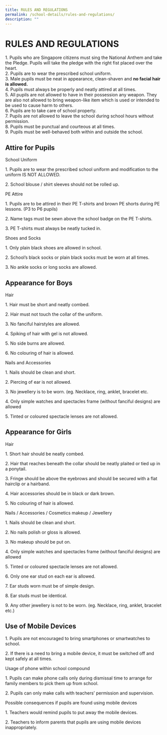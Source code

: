 ```yaml
---
title: RULES AND REGULATIONS
permalink: /school-details/rules-and-regulations/
description: ""
---
```

# RULES AND REGULATIONS

1\.  Pupils who are Singapore citizens must sing the National Anthem and take the Pledge. Pupils will take the pledge with the right fist placed over the heart.   
2\.  Pupils are to wear the prescribed school uniform.   
3\.  Male pupils must be neat in appearance, clean-shaven and **no facial hair is allowed.**   
4\.  Pupils must always be properly and neatly attired at all times.       
5\.  All pupils are not allowed to have in their possession any weapon. They are also not allowed to bring weapon-like item which is used or intended to be used to cause harm to others.     
6\.  Pupils are to take care of school property.   
7\.  Pupils are not allowed to leave the school during school hours without permission.   
8\.  Pupils must be punctual and courteous at all times.   
9\.  Pupils must be well-behaved both within and outside the school.

Attire for Pupils
-----------------

School Uniform

  

1\. Pupils are to wear the prescribed school uniform and modification to the uniform IS NOT ALLOWED.

2\. School blouse / shirt sleeves should not be rolled up.  

  

PE Attire

  

1\. Pupils are to be attired in their PE T-shirts and brown PE shorts during PE lessons. (P3 to P6 pupils)

2\. Name tags must be sewn above the school badge on the PE T-shirts.  

3\. PE T-shirts must always be neatly tucked in.  

  

Shoes and Socks

  

1\. Only plain black shoes are allowed in school.

2\. School’s black socks or plain black socks must be worn at all times.  

3\. No ankle socks or long socks are allowed.   

  

Appearance for Boys
-------------------

  

Hair

  

1\. Hair must be short and neatly combed.

2\. Hair must not touch the collar of the uniform.

3\. No fanciful hairstyles are allowed.  

4\. Spiking of hair with gel is not allowed.  

5\. No side burns are allowed.  

6\. No colouring of hair is allowed.   

  

Nails and Accessories 

  

1\. Nails should be clean and short.

2\. Piercing of ear is not allowed.   

3\. No jewellery is to be worn. (eg. Necklace, ring, anklet, bracelet etc.  

4\. Only simple watches and spectacles frame (without fanciful designs) are allowed  

5\. Tinted or coloured spectacle lenses are not allowed.  

  

Appearance for Girls
--------------------

  

Hair

  

1\. Short hair should be neatly combed.

2\. Hair that reaches beneath the collar should be neatly plaited or tied up in a ponytail.

3\. Fringe should be above the eyebrows and should be secured with a flat hairclip or a hairband.

4\. Hair accessories should be in black or dark brown.

5\. No colouring of hair is allowed.   

  

Nails / Accessories / Cosmetics makeup / Jewellery

  

1\. Nails should be clean and short.

2\. No nails polish or gloss is allowed.  

3\. No makeup should be put on.  

4\. Only simple watches and spectacles frame (without fanciful designs) are allowed  

5\. Tinted or coloured spectacle lenses are not allowed.  

6\. Only one ear stud on each ear is allowed.

7\. Ear studs worn must be of simple design.

8\. Ear studs must be identical.

9\. Any other jewellery is not to be worn. (eg. Necklace, ring, anklet, bracelet etc.)

  

Use of Mobile Devices
---------------------

  

1\. Pupils are not encouraged to bring smartphones or smartwatches to school.

2\. If there is a need to bring a mobile device, it must be switched off and kept safely at all times.

  

Usage of phone within school compound

  

1\. Pupils can make phone calls only during dismissal time to arrange for family members to pick them up from school. 

2\. Pupils can only make calls with teachers’ permission and supervision.   

  

Possible consequences if pupils are found using mobile devices

1\. Teachers would remind pupils to put away the mobile devices.  

2\. Teachers to inform parents that pupils are using mobile devices inappropriately.